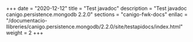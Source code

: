 +++
date        = "2020-12-12"
title       = "Test javadoc"
description = "Test javadoc canigo.persistence.mongodb 2.2.0"
sections    = "canigo-fwk-docs"
enllac		= "/documentacio-llibreries/canigo.persistence.mongodb/2.2.0/site/testapidocs/index.html"
weight		= 2
+++
